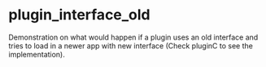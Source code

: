 # plugin_interface_old
Demonstration on what would happen if a plugin uses an old interface and tries to load in a newer app with new interface (Check pluginC to see the implementation).